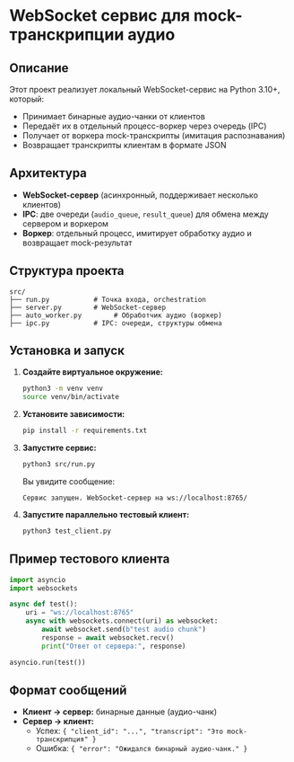 # WebSocket сервис для mock-транскрипции аудио

## Описание

Этот проект реализует локальный WebSocket-сервис на Python 3.10+, который:
- Принимает бинарные аудио-чанки от клиентов
- Передаёт их в отдельный процесс-воркер через очередь (IPC)
- Получает от воркера mock-транскрипты (имитация распознавания)
- Возвращает транскрипты клиентам в формате JSON

## Архитектура

- **WebSocket-сервер** (асинхронный, поддерживает несколько клиентов)
- **IPC**: две очереди (`audio_queue`, `result_queue`) для обмена между сервером и воркером
- **Воркер**: отдельный процесс, имитирует обработку аудио и возвращает mock-результат

## Структура проекта

```
src/
├── run.py           # Точка входа, orchestration
├── server.py        # WebSocket-сервер
├── auto_worker.py        # Обработчик аудио (воркер)
├── ipc.py           # IPC: очереди, структуры обмена
```

## Установка и запуск

1. **Создайте виртуальное окружение:**
   ```bash
   python3 -m venv venv
   source venv/bin/activate
   ```
2. **Установите зависимости:**
   ```bash
   pip install -r requirements.txt
   ```
3. **Запустите сервис:**
   ```bash
   python3 src/run.py
   ```
   Вы увидите сообщение:
   ```
   Сервис запущен. WebSocket-сервер на ws://localhost:8765/
   ```

4. **Запустите параллельно тестовый клиент:**
    ```bash
    python3 test_client.py
    ```

## Пример тестового клиента

```python
import asyncio
import websockets

async def test():
    uri = "ws://localhost:8765"
    async with websockets.connect(uri) as websocket:
        await websocket.send(b"test audio chunk")
        response = await websocket.recv()
        print("Ответ от сервера:", response)

asyncio.run(test())
```

## Формат сообщений

- **Клиент → сервер:** бинарные данные (аудио-чанк)
- **Сервер → клиент:**
  - Успех: `{ "client_id": "...", "transcript": "Это mock-транскрипция" }`
  - Ошибка: `{ "error": "Ожидался бинарный аудио-чанк." }`
